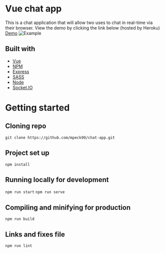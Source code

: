 # Vue chat app
This is a chat application that will allow two uses to chat in real-time via their browser. View the demo by clicking the link below (hosted by Heroku) 
[Demo](chat.morganpeck.com)
![Example](https://github.com/mpeck99/chat-app/src/assets/demo.png)
## Built with 
- [Vue](https://vuejs.org/)
- [NPM](https://www.npmjs.com/)
- [Express](https://expressjs.com/)
- [SASS](https://sass-lang.com/)
- [Node](https://nodejs.org/en/)
- [Socket.IO](https://socket.io/)
# Getting started
## Cloning repo
`git clone https://github.com/mpeck99/chat-app.git`
## Project set up
```npm install```
## Running locally for development
```npm run start```
```npm run serve```
## Compiling and minifying for production
```npm run build``` 
## Links and fixes file
```npm run lint```
